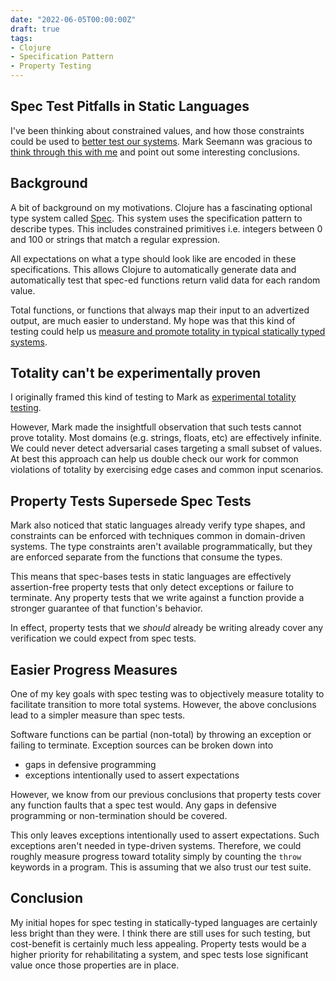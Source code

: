 ```yaml
---
date: "2022-06-05T00:00:00Z"
draft: true
tags:
- Clojure
- Specification Pattern
- Property Testing
---
```


## Spec Test Pitfalls in Static Languages

I've been thinking about constrained values, and how those constraints could be used to [better test our systems](../_posts/2022-06-03-Improved-completeness-automatic-random-testing.md). Mark Seemann was gracious to [think through this with me](https://blog.ploeh.dk/2015/05/07/functional-design-is-intrinsically-testable/#2c0403d1e69d43a496ee04c16bea282c) and point out some interesting conclusions.

<!-- TODO: Consider renaming this post -->

## Background

A bit of background on my motivations. Clojure has a fascinating optional type system called [Spec](https://clojure.org/guides/spec). This system uses the specification pattern to describe types. This includes constrained primitives i.e. integers between 0 and 100 or strings that match a regular expression. 

All expectations on what a type should look like are encoded in these specifications. This allows Clojure to automatically generate data and automatically test that spec-ed functions return valid data for each random value.

Total functions, or functions that always map their input to an advertized output, are much easier to understand. My hope was that this kind of testing could help us [measure and promote totality in typical statically typed systems](../_posts/2022-06-03-Improved-completeness-automatic-random-testing.md).

## Totality can't be experimentally proven
I originally framed this kind of testing to Mark as [experimental totality testing](../_posts/2022-06-03-Improved-completeness-automatic-random-testing.md).

However, Mark made the insightfull observation that such tests cannot prove totality. Most domains (e.g. strings, floats, etc) are effectively infinite. We could never detect adversarial cases targeting a small subset of values. At best this approach can help us double check our work for common violations of totality by exercising edge cases and common input scenarios.

## Property Tests Supersede Spec Tests

Mark also noticed that static languages already verify type shapes, and constraints can be enforced with techniques common in domain-driven systems. The type constraints aren't available programmatically, but they are enforced separate from the functions that consume the types.

This means that spec-bases tests in static languages are effectively assertion-free property tests that only detect exceptions or failure to terminate. Any property tests that we write against a function provide a stronger guarantee of that function's behavior.

In effect, property tests that we *should* already be writing already cover any verification we could expect from spec tests.
 

## Easier Progress Measures

One of my key goals with spec testing was to objectively measure totality to facilitate transition to more total systems. However, the above conclusions lead to a simpler measure than spec tests.

Software functions can be partial (non-total) by throwing an exception or failing to terminate. Exception sources can be broken down into
- gaps in defensive programming
- exceptions intentionally used to assert expectations

However, we know from our previous conclusions that property tests cover any function faults that a spec test would. Any gaps in defensive programming or non-termination should be covered.

This only leaves exceptions intentionally used to assert expectations. Such exceptions aren't needed in type-driven systems. Therefore, we could roughly measure progress toward totality simply by counting the `throw` keywords in a program. This is assuming that we also trust our test suite.


## Conclusion

My initial hopes for spec testing in statically-typed languages are certainly less bright than they were. I think there are still uses for such testing, but cost-benefit is certainly much less appealing. Property tests would be a higher priority for rehabilitating a system, and spec tests lose significant value once those properties are in place.

